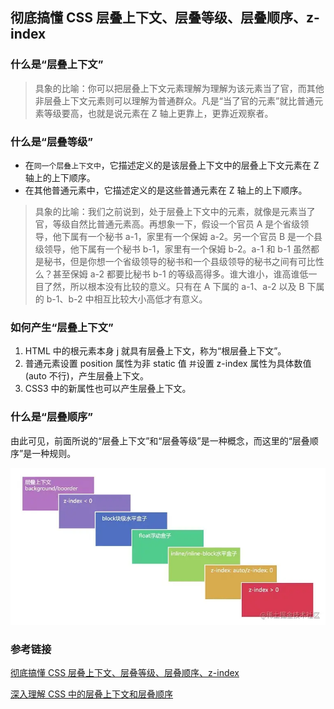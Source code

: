 ## 彻底搞懂 CSS 层叠上下文、层叠等级、层叠顺序、z-index

### 什么是“层叠上下文”

> 具象的比喻：你可以把层叠上下文元素理解为理解为该元素当了官，而其他非层叠上下文元素则可以理解为普通群众。凡是“当了官的元素”就比普通元素等级要高，也就是说元素在 Z 轴上更靠上，更靠近观察者。

### 什么是“层叠等级”

- 在`同一个层叠上下文中`，它描述定义的是该层叠上下文中的层叠上下文元素在 Z 轴上的上下顺序。
- 在其他普通元素中，它描述定义的是这些普通元素在 Z 轴上的上下顺序。

> 具象的比喻：我们之前说到，处于层叠上下文中的元素，就像是元素当了官，等级自然比普通元素高。再想象一下，假设一个官员 A 是个省级领导，他下属有一个秘书 a-1，家里有一个保姆 a-2。另一个官员 B 是一个县级领导，他下属有一个秘书 b-1，家里有一个保姆 b-2。a-1 和 b-1 虽然都是秘书，但是你想一个省级领导的秘书和一个县级领导的秘书之间有可比性么？甚至保姆 a-2 都要比秘书 b-1 的等级高得多。谁大谁小，谁高谁低一目了然，所以根本没有比较的意义。只有在 A 下属的 a-1、a-2 以及 B 下属的 b-1、b-2 中相互比较大小高低才有意义。

### 如何产生“层叠上下文”

1. HTML 中的根元素<html></html>本身 j 就具有层叠上下文，称为“根层叠上下文”。
2. 普通元素设置 position 属性为非 static 值 `并`设置 z-index 属性为具体数值(auto 不行)，产生层叠上下文。
3. CSS3 中的新属性也可以产生层叠上下文。

### 什么是“层叠顺序”

由此可见，前面所说的“层叠上下文”和“层叠等级”是一种概念，而这里的“层叠顺序”是一种规则。

<img src='1658910c5cb364b6_tplv-t2oaga2asx-zoom-in-crop-mark_4536_0_0_0.awebp'>

### 参考链接

[彻底搞懂 CSS 层叠上下文、层叠等级、层叠顺序、z-index](https://juejin.cn/post/6844903667175260174#heading-5)

[深入理解 CSS 中的层叠上下文和层叠顺序](https://www.zhangxinxu.com/wordpress/2016/01/understand-css-stacking-context-order-z-index/comment-page-1/?shrink=1#comments)
